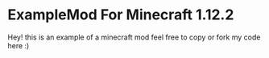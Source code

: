 # ExampleMod For Minecraft 1.12.2

Hey! this is an example of a minecraft mod feel free to copy or fork my code here :)
